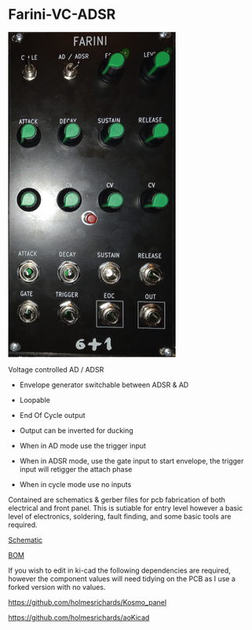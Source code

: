 # Farini-VC-ADSR

![Farini Photo](/Docs/Farini-Photo.png)

Voltage controlled AD / ADSR

- Envelope generator switchable between ADSR & AD
- Loopable
- End Of Cycle output
- Output can be inverted for ducking


- When in AD mode use the trigger input
- When in ADSR mode, use the gate input to start envelope, the trigger input will retigger the attach phase
- When in cycle mode use no inputs

 Contained are schematics & gerber files for pcb fabrication of both electrical and front panel. This is sutiable for entry level however a basic level of electronics, soldering, fault finding, and some basic tools are required.
 
 
 [Schematic](/Docs/Farini-Schematic.pdf)
 
 [BOM](Docs/Farini-BOM.pdf)
 
 
 If you wish to edit in ki-cad the following dependencies are required, however the component values will need tidying on the PCB as I use a forked version with no values.
 
  https://github.com/holmesrichards/Kosmo_panel
  
  https://github.com/holmesrichards/aoKicad